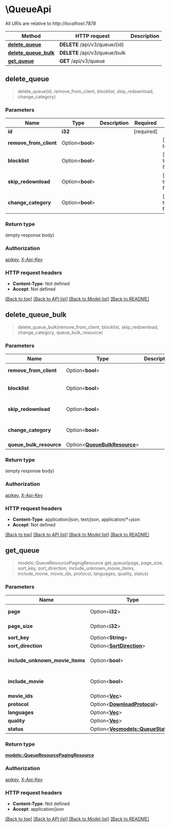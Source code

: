 # \QueueApi

All URIs are relative to *http://localhost:7878*

Method | HTTP request | Description
------------- | ------------- | -------------
[**delete_queue**](QueueApi.md#delete_queue) | **DELETE** /api/v3/queue/{id} | 
[**delete_queue_bulk**](QueueApi.md#delete_queue_bulk) | **DELETE** /api/v3/queue/bulk | 
[**get_queue**](QueueApi.md#get_queue) | **GET** /api/v3/queue | 



## delete_queue

> delete_queue(id, remove_from_client, blocklist, skip_redownload, change_category)


### Parameters


Name | Type | Description  | Required | Notes
------------- | ------------- | ------------- | ------------- | -------------
**id** | **i32** |  | [required] |
**remove_from_client** | Option<**bool**> |  |  |[default to true]
**blocklist** | Option<**bool**> |  |  |[default to false]
**skip_redownload** | Option<**bool**> |  |  |[default to false]
**change_category** | Option<**bool**> |  |  |[default to false]

### Return type

 (empty response body)

### Authorization

[apikey](../README.md#apikey), [X-Api-Key](../README.md#X-Api-Key)

### HTTP request headers

- **Content-Type**: Not defined
- **Accept**: Not defined

[[Back to top]](#) [[Back to API list]](../README.md#documentation-for-api-endpoints) [[Back to Model list]](../README.md#documentation-for-models) [[Back to README]](../README.md)


## delete_queue_bulk

> delete_queue_bulk(remove_from_client, blocklist, skip_redownload, change_category, queue_bulk_resource)


### Parameters


Name | Type | Description  | Required | Notes
------------- | ------------- | ------------- | ------------- | -------------
**remove_from_client** | Option<**bool**> |  |  |[default to true]
**blocklist** | Option<**bool**> |  |  |[default to false]
**skip_redownload** | Option<**bool**> |  |  |[default to false]
**change_category** | Option<**bool**> |  |  |[default to false]
**queue_bulk_resource** | Option<[**QueueBulkResource**](QueueBulkResource.md)> |  |  |

### Return type

 (empty response body)

### Authorization

[apikey](../README.md#apikey), [X-Api-Key](../README.md#X-Api-Key)

### HTTP request headers

- **Content-Type**: application/json, text/json, application/*+json
- **Accept**: Not defined

[[Back to top]](#) [[Back to API list]](../README.md#documentation-for-api-endpoints) [[Back to Model list]](../README.md#documentation-for-models) [[Back to README]](../README.md)


## get_queue

> models::QueueResourcePagingResource get_queue(page, page_size, sort_key, sort_direction, include_unknown_movie_items, include_movie, movie_ids, protocol, languages, quality, status)


### Parameters


Name | Type | Description  | Required | Notes
------------- | ------------- | ------------- | ------------- | -------------
**page** | Option<**i32**> |  |  |[default to 1]
**page_size** | Option<**i32**> |  |  |[default to 10]
**sort_key** | Option<**String**> |  |  |
**sort_direction** | Option<[**SortDirection**](.md)> |  |  |
**include_unknown_movie_items** | Option<**bool**> |  |  |[default to false]
**include_movie** | Option<**bool**> |  |  |[default to false]
**movie_ids** | Option<[**Vec<i32>**](i32.md)> |  |  |
**protocol** | Option<[**DownloadProtocol**](.md)> |  |  |
**languages** | Option<[**Vec<i32>**](i32.md)> |  |  |
**quality** | Option<[**Vec<i32>**](i32.md)> |  |  |
**status** | Option<[**Vec<models::QueueStatus>**](models::QueueStatus.md)> |  |  |

### Return type

[**models::QueueResourcePagingResource**](QueueResourcePagingResource.md)

### Authorization

[apikey](../README.md#apikey), [X-Api-Key](../README.md#X-Api-Key)

### HTTP request headers

- **Content-Type**: Not defined
- **Accept**: application/json

[[Back to top]](#) [[Back to API list]](../README.md#documentation-for-api-endpoints) [[Back to Model list]](../README.md#documentation-for-models) [[Back to README]](../README.md)

